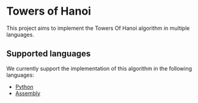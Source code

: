 # Towers of Hanoi

This project aims to implement the Towers Of Hanoi algorithm in multiple languages.

## Supported languages

We currently support the implementation of this algorithm in the following languages:

- [Python](/python-version/)
- [Assembly](/assembly-version/)
